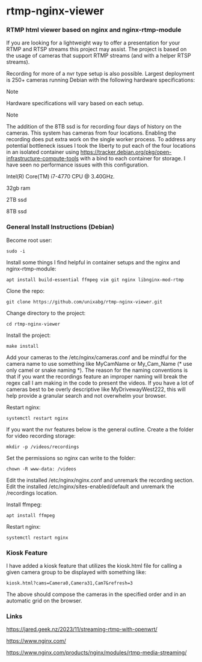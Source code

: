 # rtmp-nginx-viewer
### RTMP html viewer based on nginx and nginx-rtmp-module

If you are looking for a lightweight way to offer a presentation for your RTMP and RTSP streams this project may assist. The project is based on the usage of cameras that support RTMP streams (and with a helper RTSP streams).

Recording for more of a nvr type setup is also possible. Largest deployment is 250+ cameras running Debian with the following hardware specifications:

> [!NOTE]
> Hardware specifications will vary based on each setup.


> [!NOTE]
> The addition of the 8TB ssd is for recording four days of history on
> the cameras. This system has cameras from four locations. Enabling the
> recording does put extra work on the single worker process. To address any
> potential bottleneck issues I took the liberty to put each of the four
> locations in an isolated container using
> https://tracker.debian.org/pkg/open-infrastructure-compute-tools with a bind
> to each container for storage. I have seen no performance issues with this
> configuration.


Intel(R) Core(TM) i7-4770 CPU @ 3.40GHz.

32gb ram

2TB ssd

8TB ssd

### General Install Instructions (Debian)
Become root user:

```sudo -i```

Install some things I find helpful in container setups and the nginx and nginx-rtmp-module:

```apt install build-essential ffmpeg vim git nginx libnginx-mod-rtmp```

Clone the repo:

```git clone https://github.com/unixabg/rtmp-nginx-viewer.git```

Change directory to the project:

```cd rtmp-nginx-viewer```

Install the project:

```make install```

Add your cameras to the /etc/nginx/cameras.conf and be mindful for the camera name to use something like MyCamName or My_Cam_Name (* use only camel or snake naming *). The reason for the naming conventions is that if you want the recordings feature an improper naming will break the regex call I am making in the code to present the videos. If you have a lot of cameras best to be overly descriptive like MyDrivewayWest222, this will help provide a granular search and not overwhelm your browser.

Restart nginx:

```systemctl restart nginx```

If you want the nvr features below is the general outline. Create a the folder for video recording storage:

```mkdir -p /videos/recordings```

Set the permissions so nginx can write to the folder:

```chown -R www-data: /videos```

Edit the installed /etc/nginx/nginx.conf and unremark the recording section.
Edit the installed /etc/nginx/sites-enabled/default and unremark the /recordings location.

Install ffmpeg:

```apt install ffmpeg```

Restart nginx:

```systemctl restart nginx```

### Kiosk Feature

I have added a kiosk feature that utilizes the kiosk.html file for calling a given camera group to be displayed with something like:

```kiosk.html?cams=Camera0,Camera31,Cam7&refresh=3```

The above should compose the cameras in the specified order and in an automatic grid on the browser.

### Links
https://jared.geek.nz/2023/11/streaming-rtmp-with-openwrt/

https://www.nginx.com/

https://www.nginx.com/products/nginx/modules/rtmp-media-streaming/

